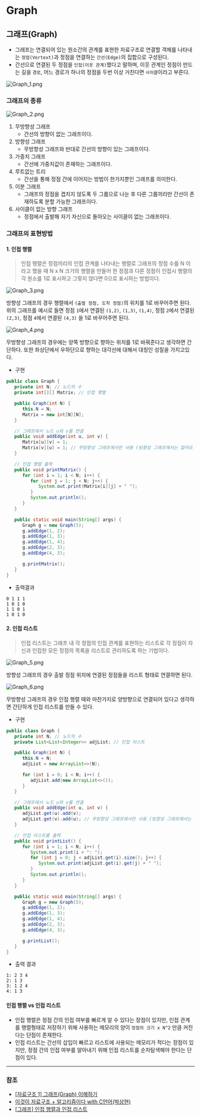 # Graph

## 그래프(Graph)
  * 그래프는 연결되어 있는 원소간의 관계를 표현한 자료구조로 연결할 객체를 나타내는 `정점(Vertext)`과 정점을 연결하는 `간선(Edge)`의 집합으로 구성된다.
  * 간선으로 연결된 두 정점을 `인접(이웃 관계)`했다고 말하며, 이웃 관계인 정점이 만드는 길을 `경로`, 어느 경로가 하나의 정점을 두번 이상 거친다면 `사이클`이라고 부른다.

![Graph_1.png](image%2FGraph%2FGraph_1.png)

### 그래프의 종류

![Graph_2.png](image%2FGraph%2FGraph_2.png)

1. 무방향성 그래프
   * 간선의 방향이 없는 그래프이다.
2. 방향성 그래프
   * 무방향성 그래프와 반대로 간선의 방향이 있는 그래프이다.
3. 가중치 그래프
   * 간선에 가중치값이 존재하는 그래프이다.
4. 루트없는 트리
   * 간선을 통해 정점 간에 이어지는 방법이 한가지뿐인 그래프를 의미한다.
5. 이분 그래프
   * 그래프의 정점을 겹치지 않도록 두 그룹으로 나눈 후 다른 그룹끼리만 간선이 존재하도록 분할 가능한 그래프이다.
6. 사이클이 없는 방향 그래프
   * 정점에서 출발해 자기 자신으로 돌아오는 사이클이 없는 그래프이다.

### 그래프의 표현방법

#### 1. 인접 행렬
> 인접 행렬은 정점끼리의 인접 관계를 나타내는 행렬로 그래프의 정점 수를 N 이라고 했을 때 N x N 크기의 행렬을 만들어 한 정점과 다른 정점이 인접시 행렬의 각 원소를 1로 표시하고 그렇지 않다면 0으로 표시하는 방법이다.

![Graph_3.png](image%2FGraph%2FGraph_3.png)

방향성 그래프의 경우 행렬에서 `(출발 정점, 도착 정점)`의 위치를 1로 바꾸어주면 된다.
위의 그래프를 예시로 들면 정점 `1`에서 연결된 `(1,2)`, `(1,3)`, `(1,4)`, 정점 `2`에서 연결된 `(2,3)`, 정점 `4`에서 연결된 `(4,3)` 을 1로 바꾸어주면 된다.

![Graph_4.png](image%2FGraph%2FGraph_4.png)

무방향성 그래프의 경우에는 양쪽 방향으로 향하는 위치를 1로 바꿔준다고 생각하면 간단하다. 또한 좌상단에서 우하단으로 향하는 대각선에 대해서 대칭인 성질을 가지고있다.

* 구현
```java
public class Graph {
   private int N; // 노드의 수
   private int[][] Matrix; // 인접 행렬

   public Graph(int N) {
      this.N = N;
      Matrix = new int[N][N];
   }

   // 그래프에서 노드 u와 v를 연결
   public void addEdge(int u, int v) {
      Matrix[u][v] = 1;
      Matrix[v][u] = 1; // 무방향성 그래프에서만 사용 (빙향성 그래프에서는 없어도 됨)
   }

   // 인접 행렬 출력
   public void printMatrix() {
      for (int i = 1; i < N; i++) {
         for (int j = 1; j < N; j++) {
            System.out.print(Matrix[i][j] + " ");
         }
         System.out.println();
      }
   }

   public static void main(String[] args) {
      Graph g = new Graph(5);
      g.addEdge(1, 2);
      g.addEdge(1, 3);
      g.addEdge(1, 4);
      g.addEdge(2, 3);
      g.addEdge(4, 3);

      g.printMatrix();
   }
}
```
* 출력결과
```agsl
0 1 1 1 
1 0 1 0 
1 1 0 1 
1 0 1 0 
```

#### 2. 인접 리스트
> 인접 리스트는 그래프 내 각 정점의 인접 관계를 표현하는 리스트로 각 정점이 자신과 인접한 모든 정점의 목록을 리스트로 관리하도록 하는 기법이다.

![Graph_5.png](image%2FGraph%2FGraph_5.png)

방향성 그래프의 경우 출발 정점 위치에 연결된 정점들을 리스트 형태로 연결하면 된다.

![Graph_6.png](image%2FGraph%2FGraph_6.png)

무방향성 그래프의 경우 인접 행렬 때와 마찬가지로 양방향으로 연결되어 있다고 생각하면 간단하게 인접 리스트를 만들 수 있다.

* 구현
```java
public class Graph {
   private int N; // 노드의 수
   private List<List<Integer>> adjList; // 인접 리스트

   public Graph(int N) {
      this.N = N;
      adjList = new ArrayList<>(N);

      for (int i = 0; i < N; i++) {
         adjList.add(new ArrayList<>());
      }
   }

   // 그래프에서 노드 u와 v를 연결
   public void addEdge(int u, int v) {
      adjList.get(u).add(v);
      adjList.get(v).add(u); // 무방향성 그래프에서만 사용 (빙향성 그래프에서는 없어도 됨)
   }

   // 인접 리스트를 출력
   public void printList() {
      for (int i = 1; i < N; i++) {
         System.out.print(i + ": ");
         for (int j = 0; j < adjList.get(i).size(); j++) {
            System.out.print(adjList.get(i).get(j) + " ");
         }
         System.out.println();
      }
   }

   public static void main(String[] args) {
      Graph g = new Graph(5);
      g.addEdge(1, 2);
      g.addEdge(1, 3);
      g.addEdge(1, 4);
      g.addEdge(2, 3);
      g.addEdge(4, 3);

      g.printList();
   }
}
```
* 출력 결과
```agsl
1: 2 3 4 
2: 1 3 
3: 1 2 4 
4: 1 3 
```

#### 인접 행렬 vs 인접 리스트
 * 인접 행렬은 정점 간의 인접 여부를 빠르게 알 수 있다는 장점이 있지만, 인접 관계를 행렬형태로 저장하기 위해 사용하는 메모리의 양이 `정점의 크기 x N^2` 만큼 커진다는 단점이 존재한다.
 * 인접 리스트는 간선의 삽입이 빠르고 리스트에 사용되는 메모리가 적다는 장점이 있지만, 정점 간의 인접 여부를 알아내기 위해 인접 리스트를 순차탐색해야 한다는 단점이 있다.













---
### 참조
* [[자료구조 1] 그래프(Graph) 이해하기](https://laboputer.github.io/ps/2017/09/29/graph/)
* [이것이 자료구조 + 알고리즘이다 with C언어(박상현)](http://www.yes24.com/Product/Goods/111362116)
* [[그래프] 인접 행렬과 인접 리스트](https://sarah950716.tistory.com/12)
